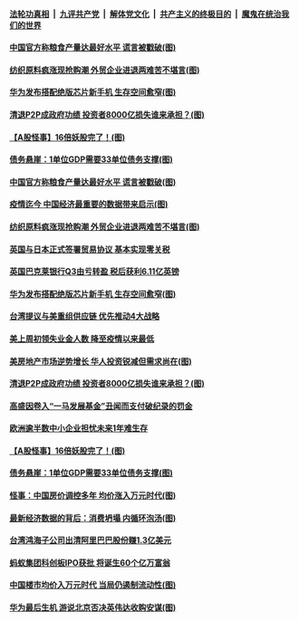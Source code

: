 ####  [法轮功真相](../../../../basic/blob/master/README.md?t=10241031) &nbsp;|&nbsp; [九评共产党](../../../../9ping.md/blob/master/README.md?t=10241031) &nbsp;|&nbsp; [解体党文化](../../../../jtdwh.md/blob/master/README.md?t=10241031)  &nbsp;|&nbsp; [共产主义的终极目的](../../../../gczydzjmd.md/blob/master/README.md?t=10241031) &nbsp;|&nbsp; [魔鬼在统治我们的世界](../../../../mgztzwmdsj.md/blob/master/README.md?t=10241031) 

#### [中国官方称粮食产量达最好水平 谎言被戳破(图)](../pages/p5/950190.md?t=10241031) 

#### [纺织原料疯涨现抢购潮 外贸企业进退两难苦不堪言(图)](../pages/p5/950226.md?t=10241031) 

#### [华为发布搭配绝版芯片新手机 生存空间愈窄(图)](../pages/p5/950174.md?t=10241031) 

#### [清退P2P成政府功绩 投资者8000亿损失谁来承担？(图)](../pages/p5/950119.md?t=10241031) 

#### [【A股怪事】16倍妖股完了！(图)](../pages/p5/950110.md?t=10241031) 

#### [债务悬崖：1单位GDP需要33单位债务支撑(图)](../pages/p5/950103.md?t=10241031) 

#### [中国官方称粮食产量达最好水平 谎言被戳破(图)](../pages/p5/950190.md?t=10241031) 

#### [疫情迄今 中国经济最重要的数据带来启示(图)](../pages/p5/950206.md?t=10241031) 

#### [纺织原料疯涨现抢购潮 外贸企业进退两难苦不堪言(图)](../pages/p5/950226.md?t=10241031) 

#### [英国与日本正式签署贸易协议 基本实现零关税](../pages/p5/950195.md?t=10241031) 

#### [英国巴克莱银行Q3由亏转盈 税后获利6.11亿英镑](../pages/p5/950182.md?t=10241031) 

#### [华为发布搭配绝版芯片新手机 生存空间愈窄(图)](../pages/p5/950174.md?t=10241031) 

#### [台湾提议与美重组供应链 优先推动4大战略](../pages/p5/950169.md?t=10241031) 

#### [美上周初领失业金人数 降至疫情以来最低](../pages/p5/950168.md?t=10241031) 

#### [美房地产市场逆势增长 华人投资锐减但需求尚在(图)](../pages/p5/950163.md?t=10241031) 

#### [清退P2P成政府功绩 投资者8000亿损失谁来承担？(图)](../pages/p5/950119.md?t=10241031) 

#### [高盛因卷入“一马发展基金”丑闻而支付破纪录的罚金](../pages/p5/950162.md?t=10241031) 

#### [欧洲逾半数中小企业担忧未来1年难生存](../pages/p5/950155.md?t=10241031) 

#### [【A股怪事】16倍妖股完了！(图)](../pages/p5/950110.md?t=10241031) 

#### [债务悬崖：1单位GDP需要33单位债务支撑(图)](../pages/p5/950103.md?t=10241031) 

#### [怪事：中国房价调控多年 均价涨入万元时代(图)](../pages/p5/950108.md?t=10241031) 

#### [最新经济数据的背后：消费坍塌 内循环泡汤(图)](../pages/p5/950094.md?t=10241031) 

#### [台湾鸿海子公司出清阿里巴巴股份赚1.3亿美元](../pages/p5/950060.md?t=10241031) 

#### [蚂蚁集团科创板IPO获批 将诞生60个亿万富翁](../pages/p5/950059.md?t=10241031) 

#### [中国楼市均价入万元时代 当局仍遏制流动性(图)](../pages/p5/950054.md?t=10241031) 

#### [华为最后生机 游说北京否决英伟达收购安谋(图)](../pages/p5/949984.md?t=10241031) 

